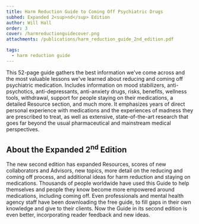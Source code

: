 ```yaml
---
title: Harm Reduction Guide to Coming Off Psychiatric Drugs
subhed: Expanded 2<sup>nd</sup> Edition
author: Will Hall
order: 3
cover: /harmreductionguidecover.png
attachments: /publications/harm_reduction_guide_2nd_edition.pdf

tags:
  - harm reduction guide
---
```


This 52-page guide gathers the best information we've come across and the most
valuable lessons we've learned about reducing and coming off psychiatric
medication. Includes information on mood stabilizers, anti-psychotics,
anti-depressants, anti-anxiety drugs, risks, benefits, wellness tools,
withdrawal, support for people staying on their medications, a detailed Resource
section, and much more. It emphasizes years of direct personal experience with
medications and the experiences of madness they are prescribed to treat, as well
as extensive, state-of-the-art research that goes far beyond the usual
pharmaceutical and mainstream medical perspectives.

<!-- more -->

## About the Expanded 2<sup>nd</sup> Edition

The new second edition has expanded Resources, scores of new collaborators and
Advisors, new topics, more detail on the reducing and coming off process, and
additional ideas for harm reduction and staying on medications. Thousands of
people worldwide have used this Guide to help themselves and people they know
become more empowered around medications, including coming off. Even
professionals and mental health agency staff have been downloading the free
guide, to fill gaps in their own knowledge and give to their clients. Now the
Guide in its second edition is even better, incorporating reader feedback and
new ideas.
